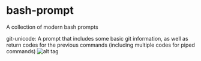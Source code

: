 # bash-prompt

A collection of modern bash prompts

git-unicode: A prompt that includes some basic git information, as well as return codes for the previous commands (including multiple codes for piped commands)
![alt tag](https://raw.github.com/kentmartin73/bash-prompt/master/git-unicode/screenshot.png)

